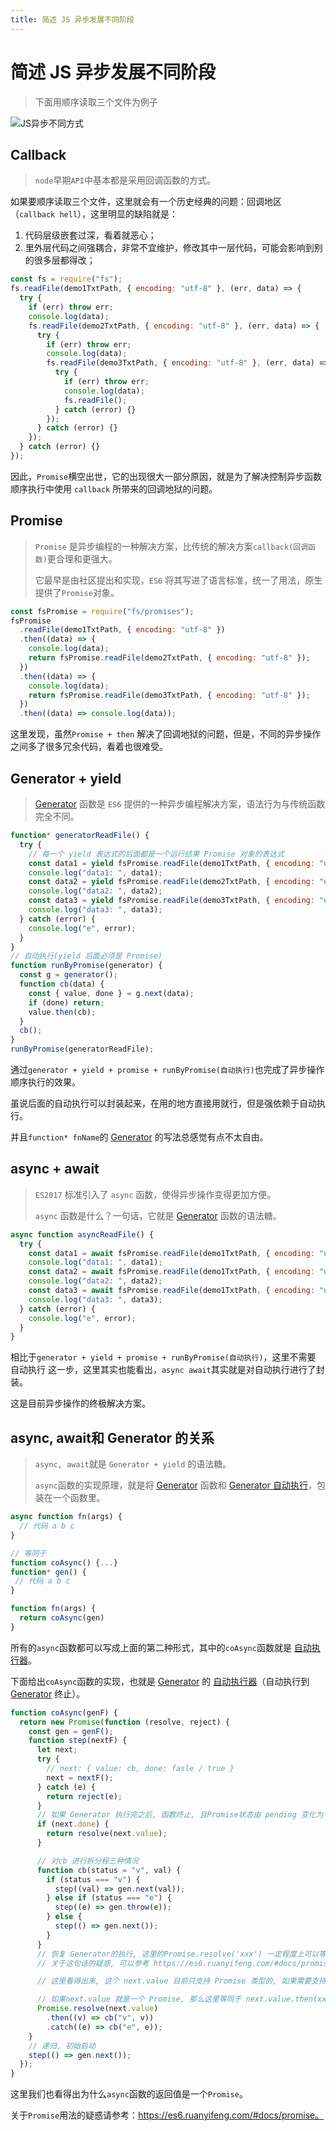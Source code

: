 ```yaml
---
title: 简述 JS 异步发展不同阶段
---
```


[Generator]: ./generator
[Generator 自动执行]: ./generator#自动执行-generator

# 简述 JS 异步发展不同阶段

> 下面用顺序读取三个文件为例子

![JS异步不同方式](https://cdn.jsdelivr.net/gh/Mr-xzq/PicBed/img/JS异步不同方式.jpg)

## Callback

> `node`早期`API`中基本都是采用回调函数的方式。

如果要顺序读取三个文件，这里就会有一个历史经典的问题：回调地区（`callback hell`），这里明显的缺陷就是：

1. 代码层级嵌套过深，看着就恶心；
2. 里外层代码之间强耦合，非常不宜维护，修改其中一层代码，可能会影响到别的很多层都得改；

```js
const fs = require("fs");
fs.readFile(demo1TxtPath, { encoding: "utf-8" }, (err, data) => {
  try {
    if (err) throw err;
    console.log(data);
    fs.readFile(demo2TxtPath, { encoding: "utf-8" }, (err, data) => {
      try {
        if (err) throw err;
        console.log(data);
        fs.readFile(demo3TxtPath, { encoding: "utf-8" }, (err, data) => {
          try {
            if (err) throw err;
            console.log(data);
            fs.readFile();
          } catch (error) {}
        });
      } catch (error) {}
    });
  } catch (error) {}
});
```

因此，`Promise`横空出世，它的出现很大一部分原因，就是为了解决控制异步函数顺序执行中使用 `callback` 所带来的回调地狱的问题。

## Promise

> `Promise` 是异步编程的一种解决方案，比传统的解决方案`callback(回调函数)`更合理和更强大。
>
> 它最早是由社区提出和实现，`ES6` 将其写进了语言标准，统一了用法，原生提供了`Promise`对象。

```js
const fsPromise = require("fs/promises");
fsPromise
  .readFile(demo1TxtPath, { encoding: "utf-8" })
  .then((data) => {
    console.log(data);
    return fsPromise.readFile(demo2TxtPath, { encoding: "utf-8" });
  })
  .then((data) => {
    console.log(data);
    return fsPromise.readFile(demo3TxtPath, { encoding: "utf-8" });
  })
  .then((data) => console.log(data));
```

这里发现，虽然`Promise + then` 解决了回调地狱的问题，但是，不同的异步操作之间多了很多冗余代码，看着也很难受。

## Generator + yield

> [Generator][] 函数是 `ES6` 提供的一种异步编程解决方案，语法行为与传统函数完全不同。

```js
function* generatorReadFile() {
  try {
    // 每一个 yield 表达式的后面都是一个运行结果 Promise 对象的表达式
    const data1 = yield fsPromise.readFile(demo1TxtPath, { encoding: "utf-8" });
    console.log("data1: ", data1);
    const data2 = yield fsPromise.readFile(demo2TxtPath, { encoding: "utf-8" });
    console.log("data2: ", data2);
    const data3 = yield fsPromise.readFile(demo3TxtPath, { encoding: "utf-8" });
    console.log("data3: ", data3);
  } catch (error) {
    console.log("e", error);
  }
}
// 自动执行(yield 后面必须是 Promise)
function runByPromise(generator) {
  const g = generator();
  function cb(data) {
    const { value, done } = g.next(data);
    if (done) return;
    value.then(cb);
  }
  cb();
}
runByPromise(generatorReadFile);
```

通过`generator + yield + promise + runByPromise(自动执行)`也完成了异步操作顺序执行的效果。

虽说后面的自动执行可以封装起来，在用的地方直接用就行，但是强依赖于自动执行。

并且`function* fnName`的 [Generator][] 的写法总感觉有点不太自由。

## async + await

> `ES2017` 标准引入了 `async` 函数，使得异步操作变得更加方便。
>
> `async` 函数是什么？一句话，它就是 [Generator][] 函数的语法糖。

```js
async function asyncReadFile() {
  try {
    const data1 = await fsPromise.readFile(demo1TxtPath, { encoding: "utf-8" });
    console.log("data1: ", data1);
    const data2 = await fsPromise.readFile(demo1TxtPath, { encoding: "utf-8" });
    console.log("data2: ", data2);
    const data3 = await fsPromise.readFile(demo1TxtPath, { encoding: "utf-8" });
    console.log("data3: ", data3);
  } catch (error) {
    console.log("e", error);
  }
}
```

相比于`generator + yield + promise + runByPromise(自动执行)`，这里不需要 自动执行 这一步，这里其实也能看出，`async await`其实就是对自动执行进行了封装。

这是目前异步操作的终极解决方案。

## async, await和 Generator 的关系

> `async, await`就是 `Generator + yield` 的语法糖。
>
> `async`函数的实现原理，就是将 [Generator][] 函数和 [Generator 自动执行][]，包装在一个函数里。

```js
async function fn(args) {
  // 代码 a b c
}

// 等同于
function coAsync() {...}
function* gen() {
 // 代码 a b c
}

function fn(args) {
  return coAsync(gen)
}
```

所有的`async`函数都可以写成上面的第二种形式，其中的`coAsync`函数就是 [自动执行器][Generator 自动执行]。

下面给出`coAsync`函数的实现，也就是 [Generator][] 的 [自动执行器][Generator 自动执行]（自动执行到 [Generator][] 终止）。

```js
function coAsync(genF) {
  return new Promise(function (resolve, reject) {
    const gen = genF();
    function step(nextF) {
      let next;
      try {
        // next: { value: cb, done: fasle / true }
        next = nextF();
      } catch (e) {
        return reject(e);
      }
      // 如果 Generator 执行完之后, 函数终止, 且Promise状态由 pending 变化为 fulfilled
      if (next.done) {
        return resolve(next.value);
      }

      // 对cb 进行拆分程三种情况
      function cb(status = "v", val) {
        if (status === "v") {
          step((val) => gen.next(val));
        } else if (status === "e") {
          step((e) => gen.throw(e));
        } else {
          step(() => gen.next());
        }
      }
      // 恢复 Generator的执行, 这里的Promise.resolve('xxx') 一定程度上可以等价为 new Promise((resolve, reject) => resolve('xxx'))
      // 关于这句话的疑惑, 可以参考 https://es6.ruanyifeng.com/#docs/promise#Promise-resolve

      // 这里看得出来, 这个 next.value 目前只支持 Promise 类型的, 如果需要支持 thunk 类型的, 那么需要将 thunk 类型的 next.value 包装成 Promise 然后进行操作

      // 如果next.value 就是一个 Promise, 那么这里等同于 next.value.then(xxx).catch(xxx)
      Promise.resolve(next.value)
        .then((v) => cb("v", v))
        .catch((e) => cb("e", e));
    }
    // 递归, 初始启动
    step(() => gen.next());
  });
}
```

这里我们也看得出为什么`async`函数的返回值是一个`Promise`。

关于`Promise`用法的疑惑请参考：https://es6.ruanyifeng.com/#docs/promise。
